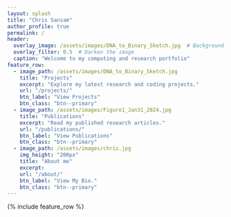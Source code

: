 ```yaml
---
layout: splash
title: "Chris Sansam"
author_profile: true
permalink: /
header:
  overlay_image: /assets/images/DNA_to_Binary_Sketch.jpg  # Background image
  overlay_filter: 0.5  # Darken the image
  caption: "Welcome to my computing and research portfolio"
feature_row:
  - image_path: /assets/images/DNA_to_Binary_Sketch.jpg
    title: "Projects"
    excerpt: "Explore my latest research and coding projects."
    url: "/projects/"
    btn_label: "View Projects"
    btn_class: "btn--primary"
  - image_path: /assets/images/Figure1_Jan31_2024.jpg
    title: "Publications"
    excerpt: "Read my published research articles."
    url: "/publications/"
    btn_label: "View Publications"
    btn_class: "btn--primary"
  - image_path: /assets/images/chris.jpg
    img_height: "200px"
    title: "About me"
    excerpt:
    url: "/about/"
    btn_label: "View My Bio."
    btn_class: "btn--primary"
---
```


{% include feature_row %}
